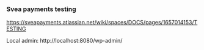 ### Svea payments testing
https://sveapayments.atlassian.net/wiki/spaces/DOCS/pages/1657014153/TESTING


Local admin:
http://localhost:8080/wp-admin/
